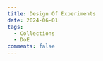```yaml
---
title: Design Of Experiments
date: 2024-06-01
tags:
  - Collections
  - DoE
comments: false
---
```

